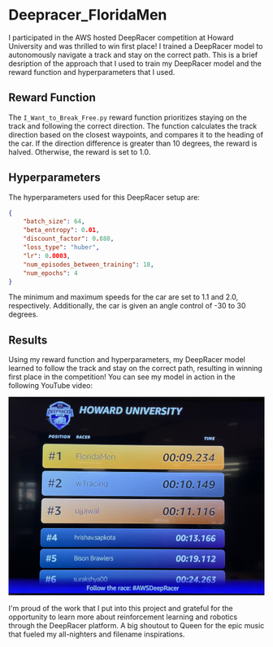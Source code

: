# Deepracer_FloridaMen
I participated in the AWS hosted DeepRacer competition at Howard University and was thrilled to win first place! I trained a DeepRacer model to autonomously navigate a track and stay on the correct path. This is a brief desription of the approach that I used to train my DeepRacer model and the reward function and hyperparameters that I used.


## Reward Function
The `I_Want_to_Break_Free.py` reward function prioritizes staying on the track and following the correct direction. The function calculates the track direction based on the closest waypoints, and compares it to the heading of the car. If the direction difference is greater than 10 degrees, the reward is halved. Otherwise, the reward is set to 1.0.


## Hyperparameters
The hyperparameters used for this DeepRacer setup are:

```json
{
    "batch_size": 64,
    "beta_entropy": 0.01,
    "discount_factor": 0.888,
    "loss_type": "huber",
    "lr": 0.0003,
    "num_episodes_between_training": 18,
    "num_epochs": 4
}
```

The minimum and maximum speeds for the car are set to 1.1 and 2.0, respectively. Additionally, the car is given an angle control of -30 to 30 degrees.


## Results
Using my reward function and hyperparameters, my DeepRacer model learned to follow the track and stay on the correct path, resulting in winning first place in the competition! You can see my model in action in the following YouTube video:

[![Watch the Video of my Model in Action](leaderboard.jpg)](https://youtu.be/nHD-ifZz1SU)

I'm proud of the work that I put into this project and grateful for the opportunity to learn more about reinforcement learning and robotics through the DeepRacer platform. A big shoutout to Queen for the epic music that fueled my all-nighters and filename inspirations.